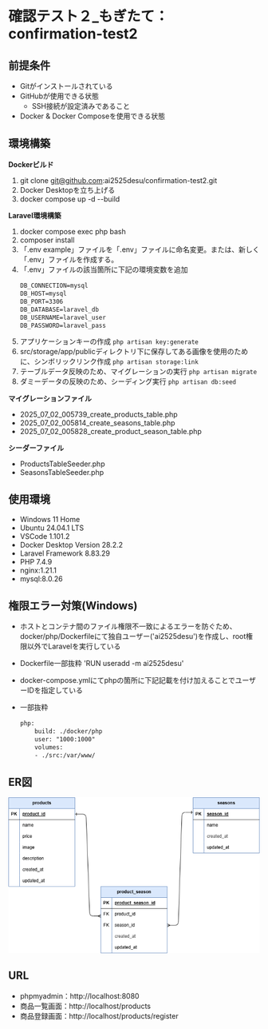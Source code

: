 # 確認テスト２_もぎたて：confirmation-test2

## 前提条件
- Gitがインストールされている
- GitHubが使用できる状態
    - SSH接続が設定済みであること
- Docker & Docker Composeを使用できる状態

## 環境構築

**Dockerビルド**
1. git clone git@github.com:ai2525desu/confirmation-test2.git
2. Docker Desktopを立ち上げる
3. docker compose up -d --build

**Laravel環境構築**
1. docker compose exec php bash
2. composer install
3. 「.env example」ファイルを「.env」ファイルに命名変更。または、新しく「.env」ファイルを作成する。
4. 「.env」ファイルの該当箇所に下記の環境変数を追加
    ```
    DB_CONNECTION=mysql
    DB_HOST=mysql
    DB_PORT=3306
    DB_DATABASE=laravel_db
    DB_USERNAME=laravel_user
    DB_PASSWORD=laravel_pass
    ```
5. アプリケーションキーの作成
    ```php artisan key:generate```
6. src/storage/app/publicディレクトリ下に保存してある画像を使用のために、シンボリックリンク作成
    ```php artisan storage:link```
7. テーブルデータ反映のため、マイグレーションの実行
    ```php artisan migrate```
8. ダミーデータの反映のため、シーディング実行
    ```php artisan db:seed```

**マイグレーションファイル**
* 2025_07_02_005739_create_products_table.php
* 2025_07_02_005814_create_seasons_table.php
* 2025_07_02_005828_create_product_season_table.php

**シーダーファイル**
* ProductsTableSeeder.php
* SeasonsTableSeeder.php

## 使用環境
- Windows 11 Home
- Ubuntu 24.04.1 LTS
- VSCode 1.101.2
- Docker Desktop Version 28.2.2
- Laravel Framework 8.83.29
- PHP 7.4.9
- nginx:1.21.1
- mysql:8.0.26

## 権限エラー対策(Windows)
* ホストとコンテナ間のファイル権限不一致によるエラーを防ぐため、docker/php/Dockerfileにて独自ユーザー('ai2525desu')を作成し、root権限以外でLaravelを実行している
- Dockerfile一部抜粋
    'RUN useradd -m ai2525desu'
* docker-compose.ymlにてphpの箇所に下記記載を付け加えることでユーザーIDを指定している
- 一部抜粋
    ```
    php:
        build: ./docker/php
        user: "1000:1000"
        volumes:
        - ./src:/var/www/
    ```


## ER図
![ER図](mogitate.png)

## URL
* phpmyadmin：http://localhost:8080
* 商品一覧画面：http://localhost/products
* 商品登録画面：http://localhost/products/register
